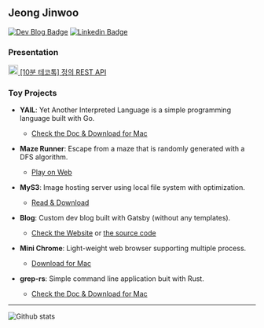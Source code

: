 ## Jeong Jinwoo

[![Dev Blog Badge](http://img.shields.io/badge/-Dev%20blog-000000?style=flat-square&logo=github)](https://bugoverdose.github.io/) 
[![Linkedin Badge](https://img.shields.io/badge/-LinkedIn-blue?style=flat-square&logo=Linkedin&logoColor=white)](https://www.linkedin.com/in/jinwoo-jeong-ab284420b/)

### Presentation

[<img width="20" src="https://user-images.githubusercontent.com/73531614/215307064-8e720e9b-393e-4680-8496-40f99544c33a.png"> [10분 테코톡] 정의 REST API](https://www.youtube.com/watch?v=Nxi8Ur89Akw)

### Toy Projects

- **YAIL**: Yet Another Interpreted Language is a simple programming language built with Go.
  - [Check the Doc & Download for Mac](https://github.com/bugoverdose/yail) 

- **Maze Runner**: Escape from a maze that is randomly generated with a DFS algorithm.
  - [Play on Web](https://bugoverdose.github.io/maze-runner/)

- **MyS3**: Image hosting server using local file system with optimization.
  - [Read & Download](https://github.com/bugoverdose/MyS3)

- **Blog**: Custom dev blog built with Gatsby (without any templates). 
  - [Check the Website](https://bugoverdose.github.io/) or [the source code](https://github.com/bugoverdose/blog)

- **Mini Chrome**: Light-weight web browser supporting multiple process.
  - [Download for Mac](https://bugoverdose.github.io/mini-chrome/)

- **grep-rs**: Simple command line application buit with Rust.
  - [Check the Doc & Download for Mac](https://github.com/bugoverdose/grep-rs)

---

![Github stats](https://github-readme-stats-2au6xwid3-bugoverdose.vercel.app/api?username=bugoverdose&count_private=true&show_icons=true)

